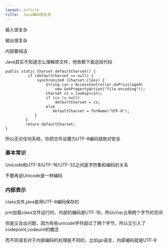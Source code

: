 ```yaml
---
layout: article
title:  Java编码很复杂
---
```


输入很复杂

输出很复杂

内部要纯洁


Java其实不知道怎么理解原文件，他依赖下面这段代码

```
public static Charset defaultCharset() {
          if (defaultCharset == null) {
              synchronized (Charset.class) {
                  String csn = AccessController.doPrivileged(
                      new GetPropertyAction("file.encoding"));
                  Charset cs = lookup(csn);
                  if (cs != null)
                      defaultCharset = cs;
                  else
                     defaultCharset = forName("UTF-8");
             }
         }
         return defaultCharset;
}
```

所以无论任何系统，你把文件设置为UTF-8编码就绝对安全


### 基本常识

Unicode和UTF-8/UTF-16/UTF-32之间是字符集和编码的关系

不要再说Unicode是一种编码

### 内部表示

class文件,java是用UTF-8编码保存的

jvm加载class文件运行时，内部的编码是UTF-16，所以char占用两个字节的空间

但是又会出问题，因为有些unicode字符超过了两个字节，所以又引入了codepoint,codeunit的概念


而不同语言对于内部编码的处理是不同的，比如go语言，内部编码就是UTF-8



